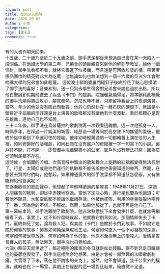 ```yaml
---
layout: post
title: 如同从天而降
date: 2020-09-02
Author: 小落
categories: 
tags: [御石]
comments: true
--- 
```

有的人也许明天回来。<br><!--more-->
十五歲、二十歲乃至於二十九歲之前，御手洗潔都從未想過自己會在某一天陷入一段關係。在他讀大學的第二年，兄弟會的頭目親自來到他的解剖學教室，給他一個信封。御手洗看都不看，就將它丟進了垃圾桶，而且還是可回收垃圾的桶。帶著奢侈品圍巾的精英對此大為吃驚：他無論如何也無法想到一個十六歲的亞洲少年會對哈佛大學的兄弟會如此輕蔑。
這位波士頓的婆羅門碰釘子後終於花了點心思摸清了御手洗的喜好：音樂和狗。送一只狗去學生宿舍對兄弟會來說也過於出格，所以他在聖誕節假期前送去了兩張《卡門》的戲票。院裡暖氣燒得足，將本該藉此補覺的御手洗燒得熱血攻心，腳底發熱，怎麼也睡不著，只能留神看台上的歌劇演員。當然，年少的他並沒有因此而動容：他的心仍然封在一層石灰的硬殼下，無論是小頭目近乎諂媚的示好還是台上演員的歌唱都沒有讓他有什麼波動。至於那顆心是否在跳動，連他自己也不知曉。<br>
三十二年後，御手洗在烏普薩拉的歌劇院再一次觀看這齣戲，這一次他孤身一人。時隔多年，在踩過一片純潔的新雪、經歷過一場等同於高空墜下的無望的愛後，他終於從中看到了命運可怕的隱喻。他年幼時輕蔑過的一切都輪番上演在他的人生裡，如同安排好的活報劇，如同石崗在沒有窗戶的房間裡一字一句寫下的小說。窗戶打不開，打不開⋯⋯即使御手洗離開狹小的公寓，窗戶也沒有辦法打開；因為它從頭到尾都不存在。<br>
這時候，合唱團的吟唱、次高音喉中飄出的歌和舞台上旋轉的紅裙都變得無法忍耐了。行星、太陽抑或是他們運行的軌跡都不能告訴他他需要知道的東西。然而，在想要去質問它們時，他想起，如果神通廣大的御手洗潔都不知道該怎麼辦，又有誰能夠給他答案呢？<br>
在逐漸歡快的歌曲聲中，他想起了年輕時讀過的星座書：1948年11月27日，深諳人間痛苦的戟刺，卻從中赤裸地穿過。當他下定決心時，連行星也要為他讓道；可若他不願意，水和空氣都不能讓他繼續存活。他被他擺佈、利用的星盤狠狠地嘲弄了一番，因為他的不信、不服從。然而，如果他服從了，也就不再是他自己了。<br>
第一幕結束時，御手洗離開了歌劇院。他非常熟悉接下來會發生什麼，也就無需繼續看下去。事實上，從不知什麼時候起，他就將它倒背如流。那個情郎失去了卡門，最終刺死了她，淪為殺人犯。與其說《卡門》是關於卡門到故事，不如說它是關於何塞的故事：何塞如何純潔無瑕地生活，何塞如何墜入一個不可凝視的深淵，何塞如何被世界放逐，何塞如何為了他的愛，他原本至高無上的愛殺人。愛情是吉普賽人的孩子，無法無天，御手洗也自覺如此。<br>
六個小時前天就黑透了，鄰近極圈的國家的冬日就是如此殘酷。得不到充足日曬讓他的憂鬱症復發了，御手洗這樣無奈地想著，由是才會被一部無趣的法國歌劇刺痛。大雪落了下來，落在他不防水的夾克上。當然，他不會知道，幾千公里外的橫濱，此時也在下一場雪，與他正在經歷的這一場對比起來，簡直微不足道。<br>
